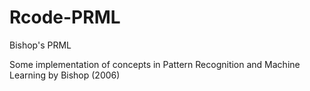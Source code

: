# Rcode-PRML
Bishop's PRML 

Some implementation of concepts in Pattern Recognition and Machine Learning by Bishop (2006)
